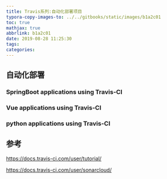 ```yaml
---
title: Travis系列:自动化部署项目
typora-copy-images-to: ../../gitbooks/static/images/b1a2c01
toc: true
mathjax: true
abbrlink: b1a2c01
date: 2019-08-28 11:25:30
tags:
categories:
---
```


## 自动化部署
### SpringBoot applications using Travis-CI

### Vue applications using Travis-CI

### python  applications using Travis-CI


## 参考

https://docs.travis-ci.com/user/tutorial/

https://docs.travis-ci.com/user/sonarcloud/